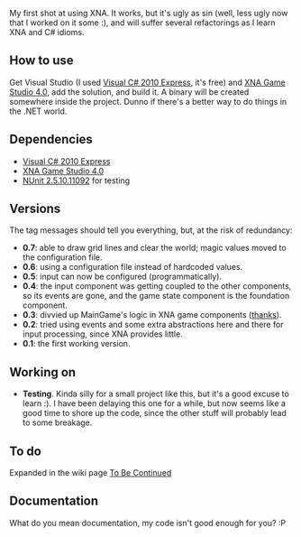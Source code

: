 My first shot at using XNA. It works, but it's ugly as sin (well, less ugly now that I worked on it some :), and will suffer several refactorings as I learn XNA and C# idioms.

How to use
----------

Get Visual Studio (I used [Visual C# 2010 Express][vcsx10], it's free) and [XNA Game Studio 4.0][xna4], add the solution, and build it. A binary will be created somewhere inside the project. Dunno if there's a better way to do things in the .NET world.

Dependencies
------------

* [Visual C# 2010 Express][vcsx10]
* [XNA Game Studio 4.0][xna4]
* [NUnit 2.5.10.11092][nunit2_5_10] for testing

Versions
--------

The tag messages should tell you everything, but, at the risk of redundancy:

* **0.7**: able to draw grid lines and clear the world; magic values moved to the configuration file.
* **0.6**: using a configuration file instead of hardcoded values.
* **0.5**: input can now be configured (programmatically).
* **0.4**: the input component was getting coupled to the other components, so its events are gone, and the game state component is the foundation component.
* **0.3**: divvied up MainGame's logic in XNA game components ([thanks][nuclex-components]).
* **0.2**: tried using events and some extra abstractions here and there for input processing, since XNA provides little.
* **0.1**: the first working version.

Working on
----------

* **Testing**. Kinda silly for a small project like this, but it's a good excuse to learn :). I have been delaying this one for a while, but now seems like a good time to shore up the code, since the other stuff will probably lead to some breakage. 

To do
-----

Expanded in the wiki page [To Be Continued][tobecontinued]


Documentation
-------------

What do you mean documentation, my code isn't good enough for you? :P

[vcsx10]: http://www.microsoft.com/visualstudio/en-us/products/2010-editions/visual-csharp-express
[xna4]: http://www.microsoft.com/download/en/details.aspx?id=23714
[nunit2_5_10]: http://www.nunit.org/download.html
[nuclex-components]: http://www.nuclex.org/articles/architecture/6-game-components-and-game-services
[ninject]: http://ninject.org/
[ninject-xna]: http://www.nuclex.org/articles/architecture/9-using-dependency-injection-in-xna
[nuget]: http://nuget.org/
[tobecontinued]: https://github.com/hanjos/gameoflife-xna/wiki/To-Be-Continued